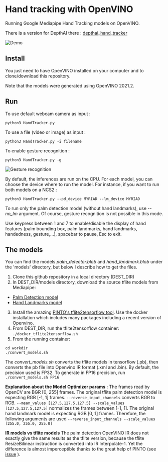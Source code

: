 # Hand tracking with OpenVINO

Running Google Mediapipe Hand Tracking models on OpenVINO.

There is a version for DepthAI there : [depthai_hand_tracker](https://github.com/geaxgx/depthai_hand_tracker)

![Demo](img/hand_tracker.gif)
## Install

You just need to have OpenVINO installed on your computer and to clone/download this repository.

Note that the models were generated using OpenVINO 2021.2.

## Run

To use default webcam camera as input :

```python3 HandTracker.py```

To use a file (video or image) as input :

```python3 HandTracker.py -i filename```

To enable gesture recognition :

```python3 HandTracker.py -g```

![Gesture recognition](img/gestures.gif)

By default, the inferences are run on the CPU. For each model, you can choose the device where to run the model. For instance, if you want to run both models on a NCS2 :

```python3 HandTracker.py --pd_device MYRIAD --lm_device MYRIAD```

To run only the palm detection model (without hand landmarks), use *--no_lm* argument. Of course, gesture recognition is not possible in this mode.

Use keypress between 1 and 7 to enable/disable the display of hand features (palm bounding box, palm landmarks, hand landmarks, handedness, gesture,...), spacebar to pause, Esc to exit.



## The models 
You can find the models *palm_detector.blob* and *hand_landmark.blob* under the 'models' directory, but below I describe how to get the files.

1) Clone this github repository in a local directory (DEST_DIR)
2) In DEST_DIR/models directory, download the source tflite models from Mediapipe:
* [Palm Detection model](https://github.com/google/mediapipe/blob/master/mediapipe/modules/palm_detection/palm_detection.tflite)
* [Hand Landmarks model](https://github.com/google/mediapipe/blob/master/mediapipe/modules/hand_landmark/hand_landmark.tflite)
3) Install the amazing [PINTO's tflite2tensorflow tool](https://github.com/PINTO0309/tflite2tensorflow). Use the docker installation which includes many packages including a recent version of Openvino.
3) From DEST_DIR, run the tflite2tensorflow container:  ```./docker_tflite2tensorflow.sh```
4) From the running container: 
```
cd workdir
./convert_models.sh
```
The *convert_models.sh* converts the tflite models in tensorflow (.pb), then converts the pb file into Openvino IR format (.xml and .bin). By default, the precision used is FP32. To generate in FP16 precision, run ```./convert_models.sh FP16```



**Explanation about the Model Optimizer params :**
The frames read by OpenCV are BGR [0, 255] frames. The original tflite palm detection model is expecting RGB [-1, 1] frames. ```--reverse_input_channels``` converts BGR to RGB. ```--mean_values [127.5,127.5,127.5] --scale_values [127.5,127.5,127.5]``` normalizes the frames between [-1, 1]. The original hand landmark model is expecting RGB [0, 1] frames. Therefore, the following arguments are used ```--reverse_input_channels --scale_values [255.0, 255.0, 255.0]```

**IR models vs tflite models**
The palm detection OpenVINO IR does not exactly give the same results as the tflite version, because the tflite ResizeBilinear instruction is converted into IR Interpolate-1. Yet the difference is almost imperceptible thanks to the great help of PINTO (see [issue](https://github.com/PINTO0309/tflite2tensorflow/issues/4) ).


